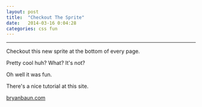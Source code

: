 ```yaml
---
layout: post
title:  "Checkout The Sprite"
date:   2014-03-16 0:04:28
categories: css fun
---
```


----------

Checkout this new sprite at the bottom of every page.

Pretty cool huh? 
What? It's not?

Oh well it was fun.


There's a nice tutorial at this site.

<a href="http://bryanbraun.com/2014/03/15/how-i-rebuilt-flying-toasters-using-only-css-animations">bryanbaun.com</a>



